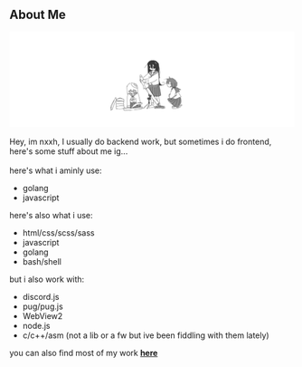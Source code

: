 ## About Me

<img src="./assets/banner.png">

Hey, im nxxh, I usually do backend work, but sometimes i do frontend,
<br>
here's some stuff about me ig...
<br>
<br>
here's what i aminly use:
- golang
- javascript

here's also what i use:
- html/css/scss/sass
- javascript
- golang
- bash/shell

but i also work with:
- discord.js
- pug/pug.js
- WebView2
- node.js
- c/c++/asm (not a lib or a fw but ive been fiddling with them lately)

you can also find most of my work <a href="https://github.com/Omvik">****__here__****</a>
